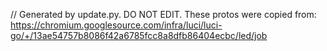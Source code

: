 // Generated by update.py. DO NOT EDIT.
These protos were copied from:
https://chromium.googlesource.com/infra/luci/luci-go/+/13ae54757b8086f42a6785fcc8a8dfb86404ecbc/led/job
